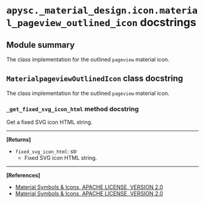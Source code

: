 # `apysc._material_design.icon.material_pageview_outlined_icon` docstrings

## Module summary

The class implementation for the outlined `pageview` material icon.

## `MaterialpageviewOutlinedIcon` class docstring

The class implementation for the outlined `pageview` material icon.

### `_get_fixed_svg_icon_html` method docstring

Get a fixed SVG icon HTML string.<hr>

**[Returns]**

- `fixed_svg_icon_html`: str
  - Fixed SVG icon HTML string.

<hr>

**[References]**

- [Material Symbols & Icons, APACHE LICENSE, VERSION 2.0](https://fonts.google.com/icons?icon.size=24&icon.color=%23e8eaed)
- [Material Symbols & Icons, APACHE LICENSE, VERSION 2.0](https://www.apache.org/licenses/LICENSE-2.0.html)